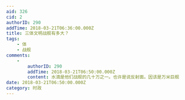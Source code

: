 ```yaml
---
aid: 326
cid: 2
authorID: 290
addTime: 2018-03-21T06:36:00.000Z
title: 三体文明战舰有多大？
tags:
    - 体
    - 战舰
comments:
    -
        authorID: 290
        addTime: 2018-03-21T06:50:00.000Z
        content: 水滴是他们战舰的几十万之一。也许是说反射面。因该是万米巨舰
date: 2018-03-21T06:50:00.000Z
category: 时政
---
```



